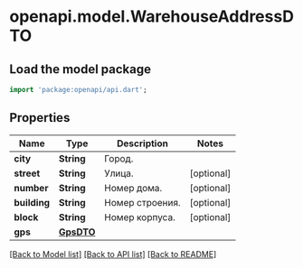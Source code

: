 # openapi.model.WarehouseAddressDTO

## Load the model package
```dart
import 'package:openapi/api.dart';
```

## Properties
Name | Type | Description | Notes
------------ | ------------- | ------------- | -------------
**city** | **String** | Город. | 
**street** | **String** | Улица. | [optional] 
**number** | **String** | Номер дома. | [optional] 
**building** | **String** | Номер строения. | [optional] 
**block** | **String** | Номер корпуса. | [optional] 
**gps** | [**GpsDTO**](GpsDTO.md) |  | 

[[Back to Model list]](../README.md#documentation-for-models) [[Back to API list]](../README.md#documentation-for-api-endpoints) [[Back to README]](../README.md)


